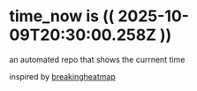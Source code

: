 # time_now is (( 2025-10-09T20:30:00.258Z ))

an automated repo that shows the currnent time

inspired by [breakingheatmap](https://github.com/breakingheatmap/breakingheatmap)